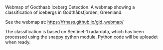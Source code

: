 Webmap of Godthaab Iceberg Detection. A webmap showing a classification of icebergs in Godthåbsfjorden, Greenland.

See the webmap at: https://frhass.github.io/gid_webmap/

The classification is based on Sentinel-1 radardata, which has been processed using the snappy python module. Python code will be uploadet when ready.
